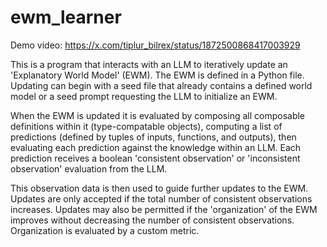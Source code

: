 # ewm_learner

Demo video: https://x.com/tiplur_bilrex/status/1872500868417003929

This is a program that interacts with an LLM to iteratively update an 'Explanatory World Model' (EWM). The EWM is defined in a Python file. Updating can begin with a seed file that already contains a defined world model or a seed prompt requesting the LLM to initialize an EWM. 

When the EWM is updated it is evaluated by composing all composable definitions within it (type-compatable objects), computing a list of predictions (defined by tuples of inputs, functions, and outputs), then evaluating each prediction against the knowledge within an LLM. Each prediction receives a boolean 'consistent observation' or 'inconsistent observation' evaluation from the LLM. 

This observation data is then used to guide further updates to the EWM. Updates are only accepted if the total number of consistent observations increases. Updates may also be permitted if the 'organization' of the EWM improves without decreasing the number of consistent observations. Organization is evaluated by a custom metric.



